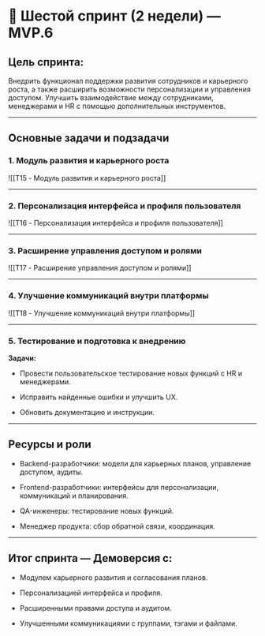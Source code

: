 # 📅 Шестой спринт (2 недели) — MVP.6

## Цель спринта:

Внедрить функционал поддержки развития сотрудников и карьерного роста, а также расширить возможности персонализации и управления доступом. Улучшить взаимодействие между сотрудниками, менеджерами и HR с помощью дополнительных инструментов.

---

## Основные задачи и подзадачи

### 1. Модуль развития и карьерного роста

![[T15 - Модуль развития и карьерного роста]]

---

### 2. Персонализация интерфейса и профиля пользователя

![[T16 - Персонализация интерфейса и профиля пользователя]]

---

### 3. Расширение управления доступом и ролями

![[T17 - Расширение управления доступом и ролями]]

---

### 4. Улучшение коммуникаций внутри платформы

![[T18 - Улучшение коммуникаций внутри платформы]]

---

### 5. Тестирование и подготовка к внедрению

**Задачи:**

- Провести пользовательское тестирование новых функций с HR и менеджерами.
    
- Исправить найденные ошибки и улучшить UX.
    
- Обновить документацию и инструкции.
    

---

## Ресурсы и роли

- Backend-разработчики: модели для карьерных планов, управление доступом, аудиты.
    
- Frontend-разработчики: интерфейсы для персонализации, коммуникаций и планирования.
    
- QA-инженеры: тестирование новых функций.
    
- Менеджер продукта: сбор обратной связи, координация.
    

---

## Итог спринта — Демоверсия с:

- Модулем карьерного развития и согласования планов.
    
- Персонализацией интерфейса и профиля.
    
- Расширенными правами доступа и аудитом.
    
- Улучшенными коммуникациями с группами, тэгами и файлами.